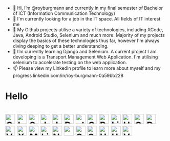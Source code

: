 - 👋 Hi, I’m @royburgmann and currently in my final semester of Bachelor of ICT (Information Communication Technology)
- 👀 I'm currently looking for a job in the IT space. All fields of IT interest me
- 👀 My Github projects utilise a variety of technologies, including XCode, Java, Android Studio, Selenium and much more. Majority of my projects display the basics of these technologies thus far, however I'm always diving deeping to get a better understanding. 
- 🌱 I’m currently learning Django and Selenium. A current project I am developing is a Transport Management Web Application. I'm utilising selenium to accelerate testing on the web application.
- 📫 Please view my LinkedIn profile to learn more about myself and my progress linkedin.com/in/roy-burgmann-0a59bb228
<h1>Hello<h1>
    <img width="30px "src="https://cdn.jsdelivr.net/gh/devicons/devicon/icons/c/c-original.svg" alt="C_Icon">
    <img width="30px "src="https://cdn.jsdelivr.net/gh/devicons/devicon/icons/laravel/laravel-plain-wordmark.svg" alt="Laravel_Icon">
    <img width="30px "src="https://cdn.jsdelivr.net/gh/devicons/devicon/icons/selenium/selenium-original.svg" alt="Selenium_Icon">
    <img width="30px "src="https://cdn.jsdelivr.net/gh/devicons/devicon/icons/javascript/javascript-plain.svg" alt="JavaScript_Icon">
    <img width="30px" src="https://cdn.jsdelivr.net/gh/devicons/devicon/icons/java/java-original.svg" alt="Java_Icon">
    <img width="30px" src="https://cdn.jsdelivr.net/gh/devicons/devicon/icons/django/django-plain-wordmark.svg" alt="Django_Icon">
    <img width="30px" src="https://cdn.jsdelivr.net/gh/devicons/devicon/icons/dotnetcore/dotnetcore-original.svg" alt=".Net_Icon">
    <img width="30px" src="https://cdn.jsdelivr.net/gh/devicons/devicon/icons/cplusplus/cplusplus-original.svg" alt="C++_Icon">
    <img width="30px" src="https://cdn.jsdelivr.net/gh/devicons/devicon/icons/python/python-original.svg" alt="Python_Icon">
    <img width="30px" src="https://cdn.jsdelivr.net/gh/devicons/devicon/icons/linux/linux-original.svg" alt="Linux_Icon">
    <img width="30px" src="https://cdn.jsdelivr.net/gh/devicons/devicon/icons/html5/html5-original.svg" alt="HTML_Icon">
    <img width="30px" src="https://cdn.jsdelivr.net/gh/devicons/devicon/icons/css3/css3-original.svg" alt="CSS_Icon">
    <img width="30px" src="https://cdn.jsdelivr.net/gh/devicons/devicon/icons/docker/docker-original-wordmark.svg" alt="Docker_Icon">
    <img width="30px" src="https://cdn.jsdelivr.net/gh/devicons/devicon/icons/vscode/vscode-original.svg" alt="VSCode_Icon">
    <img width="30px" src="https://cdn.jsdelivr.net/gh/devicons/devicon/icons/xcode/xcode-original.svg" alt="XCode_Icon">
    <img width="30px" src="https://cdn.jsdelivr.net/gh/devicons/devicon/icons/mysql/mysql-original-wordmark.svg" alt="MySQL_Icon">
    <img width="30px" src="https://cdn.jsdelivr.net/gh/devicons/devicon/icons/linkedin/linkedin-original.svg" alt="LinkedIn_Icon">
    <img width="30px" src="https://cdn.jsdelivr.net/gh/devicons/devicon/icons/nodejs/nodejs-original.svg" alt="NodeJS_Icon">
    <img width="30px" src="https://cdn.jsdelivr.net/gh/devicons/devicon/icons/rstudio/rstudio-original.svg" alt="rStudio_Icon">
    <img width="30px" src="https://cdn.jsdelivr.net/gh/devicons/devicon/icons/swift/swift-original.svg" alt="Swift_Icon">
    <img width="30px" src="https://cdn.jsdelivr.net/gh/devicons/devicon/icons/sqlite/sqlite-original-wordmark.svg" alt="SQLite_Icon">
    <img width="30px" src="https://cdn.jsdelivr.net/gh/devicons/devicon/icons/unity/unity-original-wordmark.svg" alt="Unity_Icon">
    <img width="30px" src="https://cdn.jsdelivr.net/gh/devicons/devicon/icons/ubuntu/ubuntu-plain-wordmark.svg" alt="Ubuntu_Icon">
    <img width="30px" src="https://cdn.jsdelivr.net/gh/devicons/devicon/icons/vuejs/vuejs-original-wordmark.svg" alt="Vue,js_Icon">
   


<!---
royburgmann/royburgmann is a ✨ special ✨ repository because its `README.md` (this file) appears on your GitHub profile.
You can click the Preview link to take a look at your changes.
--->
